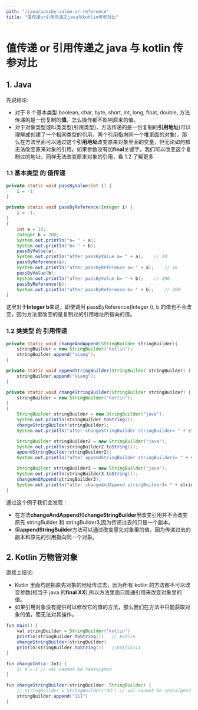 ```yaml
---
path: "/java/passby-value-or-reference"
title: "值传递or引用传递之java与kotlin传参对比"
---
```


# 值传递 or 引用传递之 java 与 kotlin 传参对比

## 1. Java

先说结论:

- 对于 8 个基本类型 boolean, char, byte, short, int, long, float, double, 方法传递的是一份复制的**值**，怎么操作都不影响原来的值。
- 对于对象类型或叫类类型(引用类型)，方法传递的是一份复制的**引用地址**(可以理解成创建了一个相同类型的引用，两个引用指向同一个堆里面的对象)，那么在方法里面可以通过这个**引用地址**改变原来对象里面的变量，但无论如何都无法改变原来对象的引用。如果参数没有加**final**关键字，我们可以改变这个复制过的地址，同样无法改变原来对象的引用，看 1.2 了解更多

### 1.1 基本类型 的 值传递

```java
private static void passByValue(int i) {
    i = -1;
}

private static void passByReference(Integer i) {
    i = -1;
}
{
    int a = 10;
    Integer b = 200;
    System.out.println("a= " + a);
    System.out.println("b= " + b);
    passByValue(a);
    System.out.println("after passByValue a= " + a);    // 10
    passByReference(a);
    System.out.println("after passByReference a= " + a);    // 10
    passByValue(b);
    System.out.println("after passByValue b= " + b);    // 200
    passByReference(b);
    System.out.println("after passByReference b= " + b);    // 200
}
```

这里对于**Integer b**来说，即使调用 passByReference(Integer i), b 的值也不会改变，因为方法里改变的是复制过的引用地址所指向的值。

### 1.2 类类型 的 引用传递

```java
private static void changeAndAppend(StringBuilder stringBuilder){
    stringBuilder = new StringBuilder("kotlin");
    stringBuilder.append("xiang");
}

private static void appendStringBuilder(StringBuilder stringBuilder) {
    stringBuilder.append("xiang");
}

private static void changeStringBuilder(StringBuilder stringBuilder) {
    stringBuilder = new StringBuilder("kotlin");
}
{
    StringBuilder stringBuilder = new StringBuilder("java");
    System.out.println(stringBuilder.toString());
    changeStringBuilder(stringBuilder);
    System.out.println("after changeStringBuilder stringBuilder= " + stringBuilder.toString());    // java

    StringBuilder stringBuilder2 = new StringBuilder("java");
    System.out.println(stringBuilder2.toString());
    appendStringBuilder(stringBuilder2);
    System.out.println("after appendStringBuilder stringBuilder2= " + stringBuilder2.toString());    // javaxiang

    StringBuilder stringBuilder3 = new StringBuilder("java");
    System.out.println(stringBuilder3.toString());
    changeAndAppend(stringBuilder3);
    System.out.println("after changeAndAppend stringBuilder3= " + stringBuilder3.toString());    // java
}
```

通过这个例子我们会发现：

- 在方法**changeAndAppend**和**changeStringBuilder**里改变引用并不会改变原先 stringBuilder 和 stringBuilder3,因为传递过去的只是一个副本。
- 但**appendStringBuilder**方法可以通过改变原先对象里的值，因为传递过去的副本和原先的引用指向同一个对象。

## 2. Kotlin 万物皆对象

直接上结论:

- Kotlin 里面均是把原先对象的地址传过去，因为所有 kotlin 的方法都不可以改变参数(相当于 java 的**final XX**),所以方法里面只能通引用来改变对象里的值。
- 如果引用对象没有提供可以修改它的值的方法，那么我们在方法中只能获取对象的值，而无法对其操作。

```java
fun main() {
    val stringBuilder = StringBuilder("kotlin")
    println(stringBuilder.toString())   // kotlin
    changeStringBuilder(stringBuilder)
    println(stringBuilder.toString())   //kotlin111
}

fun changeInt(a: Int) {
    // a = 2 // val cannot be reassigned
}

fun changeStringBuilder(stringBuilder: StringBuilder) {
    // stringBuilder = StringBuilder("dd") // val cannot be reassigned
    stringBuilder.append("111")
}
```

